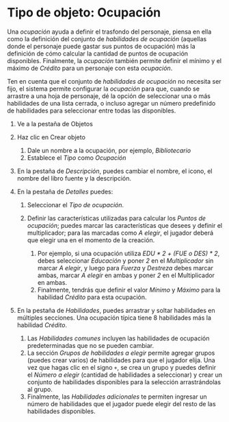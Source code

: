 <!--- This file is auto generated from module/manual/es/objeto_ocupacion.md -->
# Tipo de objeto: Ocupación

Una _ocupación_ ayuda a definir el trasfondo del personaje, piensa en ella como la definición del conjunto de _habilidades de ocupación_ (aquellas donde el personaje puede gastar sus puntos de ocupación) más la definición de cómo calcular la cantidad de puntos de ocupación disponibles. Finalmente, la _ocupación_ también permite definir el mínimo y el máximo de _Crédito_ para un personaje con esta _ocupación_.

Ten en cuenta que el conjunto de _habilidades de ocupación_ no necesita ser fijo, el sistema permite configurar la _ocupación_ para que, cuando se arrastre a una hoja de personaje, dé la opción de seleccionar una o más habilidades de una lista cerrada, o incluso agregar un número predefinido de habilidades para seleccionar entre todas las disponibles.

1. Ve a la pestaña de Objetos
2. Haz clic en Crear objeto

   1. Dale un nombre a la ocupación, por ejemplo, _Bibliotecario_
   2. Establece el _Tipo_ como _Ocupación_

3. En la pestaña de _Descripción_, puedes cambiar el nombre, el icono, el nombre del libro fuente y la descripción.
4. En la pestaña de _Detalles_ puedes:

   1. Seleccionar el _Tipo de ocupación_.
   2. Definir las características utilizadas para calcular los _Puntos de ocupación_; puedes marcar las características que desees y definir el multiplicador; para las marcadas como _A elegir_, el jugador deberá que elegir una en el momento de la creación.

      1. Por ejemplo, si una ocupación utiliza _EDU * 2 + (FUE o DES) * 2_, debes seleccionar _Educación_ y poner _2_ en el _Multiplicador_ sin marcar _A elegir_, y luego para _Fuerza_ y _Destreza_ debes marcar ambas, marcar _A elegir_ en ambas y poner _2_ en el Multiplicador en ambas.
      2. Finalmente, tendrás que definir el valor _Mínimo_ y _Máximo_ para la habilidad _Crédito_ para esta ocupación.

5. En la pestaña de _Habilidades_, puedes arrastrar y soltar habilidades en múltiples secciones. Una ocupación típica tiene 8 habilidades más la habilidad _Crédito_.

   1. Las _Habilidades comunes_ incluyen las habilidades de ocupación predeterminadas que no se pueden cambiar.
   2. La sección _Grupos de habilidades a elegir_ permite agregar grupos (puedes crear varios) de habilidades para que el jugador elija. Una vez que hagas clic en el signo `+`, se crea un grupo y puedes definir el _Número a elegir_ (cantidad de habilidades a seleccionar) y crear un conjunto de habilidades disponibles para la selección arrastrándolas al grupo.
   3. Finalmente, las _Habilidades adicionales_ te permiten ingresar un número de habilidades que el jugador puede elegir del resto de las habilidades disponibles.
